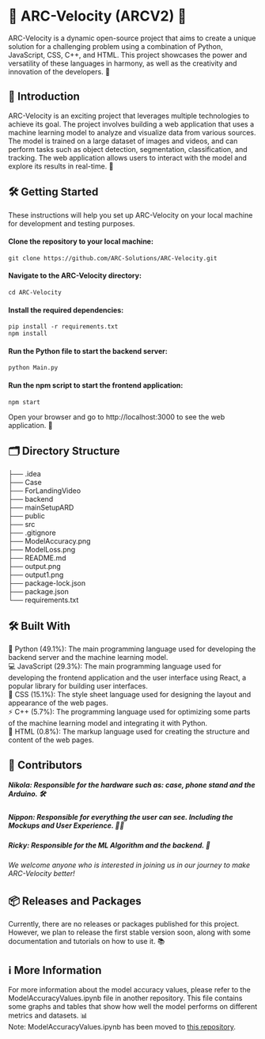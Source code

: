 # 🚀 ARC-Velocity (ARCV2) 🚀

ARC-Velocity is a dynamic open-source project that aims to create a unique solution for a challenging problem using a combination of Python, JavaScript, CSS, C++, and HTML. This project showcases the power and versatility of these languages in harmony, as well as the creativity and innovation of the developers. 🙌

## 📖 Introduction

ARC-Velocity is an exciting project that leverages multiple technologies to achieve its goal. The project involves building a web application that uses a machine learning model to analyze and visualize data from various sources. The model is trained on a large dataset of images and videos, and can perform tasks such as object detection, segmentation, classification, and tracking. The web application allows users to interact with the model and explore its results in real-time. 🚀

<!-- The project is currently in development and more details will be revealed soon. Stay tuned for more updates! 🔥 -->

## 🛠️ Getting Started

These instructions will help you set up ARC-Velocity on your local machine for development and testing purposes.

#### Clone the repository to your local machine:
```properties
git clone https://github.com/ARC-Solutions/ARC-Velocity.git
```
#### Navigate to the ARC-Velocity directory:
```properties
cd ARC-Velocity
```
#### Install the required dependencies:
```properties
pip install -r requirements.txt
npm install
```
#### Run the Python file to start the backend server:
```properties
python Main.py
```
#### Run the npm script to start the frontend application:
```properties
npm start
```
Open your browser and go to http://localhost:3000 to see the web application. 🎉

## 🗂️ Directory Structure

├── .idea  
├── Case  
├── ForLandingVideo  
├── backend  
├── mainSetupARD  
├── public  
├── src  
├── .gitignore  
├── ModelAccuracy.png  
├── ModelLoss.png  
├── README.md  
├── output.png  
├── output1.png  
├── package-lock.json  
├── package.json  
└── requirements.txt  

## 🛠️ Built With
🐍 Python (49.1%): The main programming language used for developing the backend server and the machine learning model.   
💻 JavaScript (29.3%): The main programming language used for developing the frontend application and the user interface using React, a popular library for building user interfaces.    
🎨 CSS (15.1%): The style sheet language used for designing the layout and appearance of the web pages.   
⚡ C++ (5.7%): The programming language used for optimizing some parts of the machine learning model and integrating it with Python.    
📄 HTML (0.8%): The markup language used for creating the structure and content of the web pages.   

## 👥 Contributors

##### Nikola: Responsible for the hardware such as: case, phone stand and the Arduino. 🛠️
##### Nippon: Responsible for everything the user can see. Including the Mockups and User Experience. 👨‍💻
##### Ricky: Responsible for the ML Algorithm and the backend. 👾

###### We welcome anyone who is interested in joining us in our journey to make ARC-Velocity better!

## 📦 Releases and Packages
Currently, there are no releases or packages published for this project. However, we plan to release the first stable version soon, along with some documentation and tutorials on how to use it. 📚

## ℹ️ More Information
For more information about the model accuracy values, please refer to the ModelAccuracyValues.ipynb file in another repository. This file contains some graphs and tables that show how well the model performs on different metrics and datasets. 📊  
Note: ModelAccuracyValues.ipynb has been moved to [this repository](https://github.com/ARC-Solutions/ARC-VelocityModelVis).

<!-- ## 📞 Contact
For any questions or discussions, please open an issue or submit a pull request on GitHub. We look forward to your feedback and contributions! 🙏 -->
